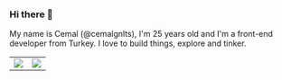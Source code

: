 ### Hi there 👋

My name is Cemal (@cemalgnlts), I'm 25 years old and I'm a front-end developer from Turkey. I love to build things, explore and tinker.

<table align="center">
  <tr>
    <td>
      <a href="https://github.com/anuraghazra/github-readme-stats">
        <img align="center" src="https://github-readme-stats.vercel.app/api?username=cemalgnlts&custom_title=GitHub+Stats&hide_rank=true&show_icons=true&theme=tokyonight" />
      </a>
    </td>
    <td>
      <a href="https://github.com/anuraghazra/github-readme-stats">
        <img align="center" src="https://github-readme-stats.vercel.app/api/top-langs/?username=cemalgnlts&layout=compact&theme=tokyonight" />
      </a>
    </td>
  </tr>
</table>

<!--
**cemalgnlts/cemalgnlts** is a ✨ _special_ ✨ repository because its `README.md` (this file) appears on your GitHub profile.

Here are some ideas to get you started:

- 🔭 I’m currently working on **Reactjs**
- 🌱 I’m currently learning **Nextjs**, **TypeScript**
- 👯 I’m looking to collaborate on ...
- 🤔 I’m looking for help with ...
- 💬 Ask me about ...
- 📫 How to reach me: ...
- 😄 Pronouns: ...
- ⚡ Fun fact: ...
-->

